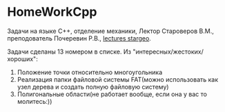 # HomeWorkCpp

Задачи на языке C++, отделение механики, Лектор Староверов В.М., преподователь Почеревин Р.В., [lectures stargeo](https://lectures.stargeo.ru).

Задачи сделаны 13 номером в списке. Из "интересных/жестоких/хороших":
1. Положение точки относительно многоугольника
2. Реализация папки файловой системы FAT(можно использовать как узел дерева и создать полную файловую систему)
3. Полигональные области(не работает вообще, если она у вас то молитесь:))

